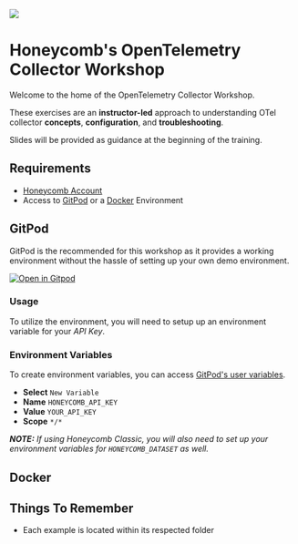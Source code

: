 ![](https://www.honeycomb.io/wp-content/themes/honeycomb/assets/img/logo_white.svg)

# Honeycomb's OpenTelemetry Collector Workshop

Welcome to the home of the OpenTelemetry Collector Workshop. 

These exercises are an **instructor-led** approach to understanding OTel collector **concepts**, **configuration**, and **troubleshooting**.

Slides will be provided as guidance at the beginning of the training.

## Requirements

- [Honeycomb Account](https://ui.honeycomb.io/signup)
- Access to [GitPod](https://gitpod.io) or a [Docker](https://www.docker.com) Environment

## GitPod

GitPod is the recommended for this workshop as it provides a working environment without the hassle of setting up your own demo environment.

[![Open in Gitpod](https://gitpod.io/button/open-in-gitpod.svg)](https://gitpod.io/#https://github.com/honeycombio/opentelemetry-collector-workshop/tree/wip.alayshia)
### Usage

To utilize the environment, you will need to setup up an environment variable for your _API Key_.

### Environment Variables

To create environment variables, you can access [GitPod's user variables](https://gitpod.io/variables).

- **Select** `New Variable`
- **Name** `HONEYCOMB_API_KEY`
- **Value** `YOUR_API_KEY`
- **Scope** `*/*`

_**NOTE:** If using Honeycomb Classic, you will also need to set up your environment variables for `HONEYCOMB_DATASET` as well._

## Docker

## Things To Remember

- Each example is located within its respected folder